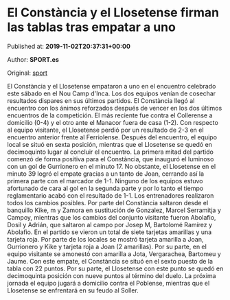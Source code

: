 
# El Constància y el Llosetense firman las tablas tras empatar a uno

Published at: **2019-11-02T20:37:31+00:00**

Author: **SPORT.es**

Original: [sport](https://www.sport.es/es/noticias/tercera-division/el-constancia-y-el-llosetense-firman-las-tablas-tras-empatar-a-uno-7712040)

El Constància y el Llosetense empataron a uno en el encuentro celebrado este sábado en el Nou Camp d'Inca. Los dos equipos venían de cosechar resultados dispares en sus últimos partidos. El Constància llegó al encuentro con los ánimos reforzados después de vencer en los dos últimos encuentros de la competición. El más reciente fue contra el Collerense a domicilio (0-4) y el otro ante el Manacor fuera de casa (1-2). Con respecto al equipo visitante, el Llosetense perdió por un resultado de 2-3 en el encuentro anterior frente al Ferriolense. Después del encuentro, el equipo local se situó en sexta posición, mientras que el Llosetense se quedó en decimoquinto lugar al concluir el encuentro.
La primera mitad del partido comenzó de forma positiva para el Constància, que inauguró el luminoso con un gol de Gurrionero en el minuto 17. No obstante, el Llosetense en el minuto 39 logró el empate gracias a un tanto de Joan, cerrando así la primera parte con el marcador de 1-1.
Ninguno de los equipos estuvo afortunado de cara al gol en la segunda parte y por lo tanto el tiempo reglamentario acabó con el resultado de 1-1.
Los entrenadores realizaron todos los cambios posibles. Por parte del Constància saltaron desde el banquillo Kike, m y Zamora en sustitución de Gonzalez, Marcel Serramitja y Campoy, mientras que los cambios del conjunto visitante fueron Abolafio, Dosil y Adrián, que saltaron al campo por Josep M, Bartolomé Ramírez y Abolafio.
En el partido se vieron un total de siete tarjetas amarillas y una tarjeta roja. Por parte de los locales se mostró tarjeta amarilla a Joan, Gurrionero y Kike y tarjeta roja a Joan (2 amarillas). Por su parte, en el equipo visitante se amonestó con amarilla a Jota, Vergarachea, Bartomeu y Jaume.
Con este empate, el Constància se situó en el sexto puesto de la tabla con 22 puntos. Por su parte, el Llosetense con este punto se quedó en decimoquinta posición con nueve puntos al término del duelo.
La próxima jornada el equipo jugará a domicilio contra el Poblense, mientras que el Llosetense se enfrentará en su feudo al Soller.
